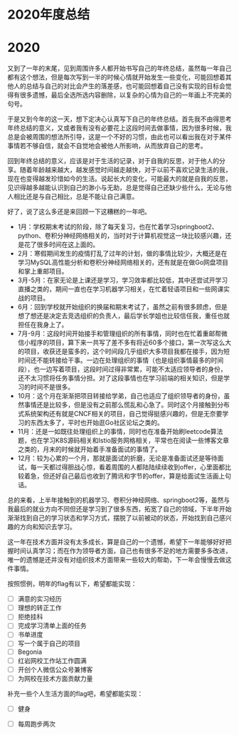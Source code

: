 # 2020年度总结



# 2020

又到了一年的末尾，见到周围许多人都开始书写自己的年终总结，虽然每一年自己都有这个想法，但是每次写到一半的时候心情就开始发生一些变化，可能回想着其他人的总结与自己的对比会产生的落差感，也可能回想着自己没有实现的目标会觉得有很多遗憾，最后全选所选内容删除，以复杂的心情为自己的一年画上不完美的句号。

于是又到今年的这一天，想下定决心认真写下自己的年终总结。首先我不由得思考年终总结的意义，又或者我有没有必要花上这段时间去做事情，因为很多时候，我总是会被周围的想法所引导，这是一个不好的习惯，由此也可以看出我在对于某件事情若不够自信，就会不自觉地会被他人所影响，从而放弃自己的思考。

回到年终总结的意义，应该是对于生活的记录，对于自我的反思，对于他人的分享。随着年龄越来越大，越发感觉时间越走越快，对于以前不喜欢记录生活的我，现在也变得越发珍惜如今的生活。说起长大的变化，可能最大的就是自我的反思，见识得越多越能认识到自己的渺小与无助，总是觉得自己还缺少些什么，无论与他人相比还是与自己相比，总是不能让自己满意。

好了，说了这么多还是来回顾一下这糟糕的一年吧。

- 1月：学校期末考试的阶段，除了每天复习，也在忙着学习springboot2、python、卷积分神经网络相关的，当时对于计算机视觉这一块比较感兴趣，还是花了很多时间在这上面的。
- 2月：寒假期间发生的疫情打乱了过年的计划，做的事情比较少，大概还是在学习MySQL高性能分析和卷积分神经网络相关的，还有就是在做Go网盘项目和掌上重邮项目。
- 3月-5月：在家无论是上课还是学习，学习效率都比较低，其中还尝试开学习直播之类的，期间一直也在学习机器学习相关，在忙着轻语项目和一些网课实战的项目。
- 6月：回到学校就开始组织的换届和期末考试了，虽然之前有很多顾虑，但是想了想还是决定去竞选组织的负责人，最后学长学姐也比较信任我，重任也就担任在我身上了。
- 7月-9月：这段时间开始接手和管理组织的所有事情，同时也在忙着重邮帮微信小程序的项目，算下来一共写了差不多有将近60多个接口，第一次写这么大的项目，收获还是蛮多的，这个时间段几乎组织大多项目我都在接手，因为短时间还不能转接给干事。一边在处理组织的事情（也是组织事情最多的时间段），也一边写着项目，这段时间过得非常累，可能不太适应领导者的身份，还不太习惯将任务事情分担。对了这段事情也在学习前端的相关知识，但是学习的时间不是很多。
- 10月：这个月在渐渐把项目转接给学弟，自己也适应了组织领导者的身份，虽然事情还是比较多，但是没有之前那么慌乱和心急了。同时这个月接触到分布式系统架构还有就是CNCF相关的项目，自己觉得挺感兴趣的，但是无奈要学习的东西太多了，平时也开始逛Go社区论坛之类的。
- 11月：还是一如既往处理组织上的事情，同时也在准备开始刷leetcode算法题，也在学习K8S源码相关和Istio服务网格相关，平常也在阅读一些博客文章之类的，月末的时候就开始着手准备面试的事情了。
- 12月：较为心累的一个月，那就是面试的折磨，无论是准备面试还是等待面试，每一天都过得胆战心惊，看着周围的人都陆陆续续收到offer，心里面都比较着急，但还好自己最后也收到了腾讯和字节的offer，算是给面试生活画上句话。

总的来看，上半年接触到的机器学习、卷积分神经网络、springboot2等，虽然与我最后的就业方向不同但还是学习到了很多东西，拓宽了自己的领域，下半年开始渐渐找到自己的学习状态和学习方式，摆脱了以前被动的状态，开始找到自己感兴趣的方向和知识去学习。

这一年在技术方面并没有太多成长，算是自己的一个遗憾，希望下一年能够好好把握时间认真学习；而在作为领导者方面，自己也有很多不足的地方需要多多改进，唯一的遗憾是还并没有对组织技术方面带来一些较大的帮助，下一年会慢慢去做这件事情。

按照惯例，明年的flag有以下，希望都能实现：

- [ ] 满意的实习经历
- [ ] 理想的转正工作
- [ ] 拒绝挂科
- [ ] 完成学习清单上面的任务
- [ ] 书单进度
- [ ] 写一个属于自己的项目
- [ ] Begonia
- [ ] 红岩网校工作站工作圆满
- [ ] 开创个人微信公众号兼博客
- [ ] 为网校在技术方面贡献力量

补充一些个人生活方面的flag吧，希望都能实现：

- [ ] 健身
- [ ] 每周跑步两次

